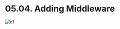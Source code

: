 # 05.04. Adding Middleware

![n1](https://github.com/kiranbansode/learn-nodejs/assets/50626798/479cafae-8e57-4e1c-ab8a-aea2428bb7ca)

